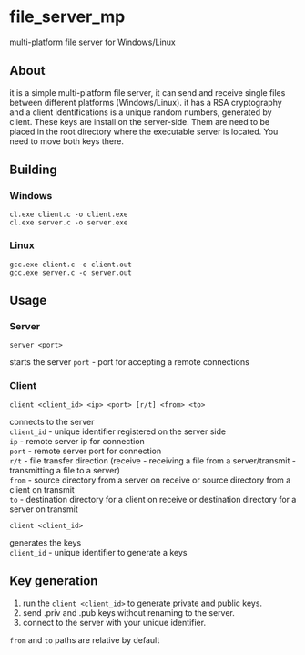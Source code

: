 # file_server_mp
multi-platform file server for Windows/Linux
 
## About
it is a simple multi-platform file server, it can send and receive single files between different platforms (Windows/Linux).
it has a RSA cryptography and a client identifications is a unique random numbers, generated by client. 
These keys are install on the server-side. Them are need to be placed in the root directory where the executable server is located. You need to move both keys there.
 
## Building
### Windows
```
cl.exe client.c -o client.exe
cl.exe server.c -o server.exe
```
### Linux
```
gcc.exe client.c -o client.out
gcc.exe server.c -o server.out
```
## Usage
### Server
```
server <port>
```
starts the server
`port` - port for accepting a remote connections

### Client
```
client <client_id> <ip> <port> [r/t] <from> <to>
```
connects to the server  
`client_id` - unique identifier registered on the server side  
`ip`        - remote server ip for connection  
`port`      - remote server port for connection  
`r/t`       - file transfer direction (receive - receiving a file from a server/transmit - transmitting a file to a server)  
`from`      - source directory from a server on receive or source directory from a client on transmit  
`to`        - destination directory for a client on receive or destination directory for a server on transmit  
```
client <client_id>
```
generates the keys  
`client_id` - unique identifier to generate a keys
## Key generation
1. run the `client <client_id>` to generate private and public keys.  
2. send .priv and .pub keys without renaming to the server.  
3. connect to the server with your unique identifier.  
  
`from` and `to` paths are relative by default  
